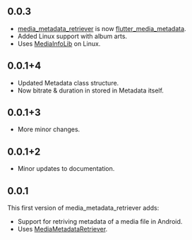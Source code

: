 ## 0.0.3

- [media_metadata_retriever](https://github.com/alexmercerind/flutter_media_metadata) is now [flutter_media_metadata](https://github.com/alexmercerind/media_metadata_retriever).
- Added Linux support with album arts.
- Uses [MediaInfoLib](https://github.com/MediaArea/MediaInfoLib) on Linux.

## 0.0.1+4

- Updated Metadata class structure.
- Now bitrate & duration in stored in Metadata itself.

## 0.0.1+3
- More minor changes.

## 0.0.1+2

- Minor updates to documentation.

## 0.0.1

This first version of media_metadata_retriever adds:
- Support for retriving metadata of a media file in Android.
- Uses [MediaMetadataRetriever](https://developer.android.com/reference/android/media/MediaMetadataRetriever).
